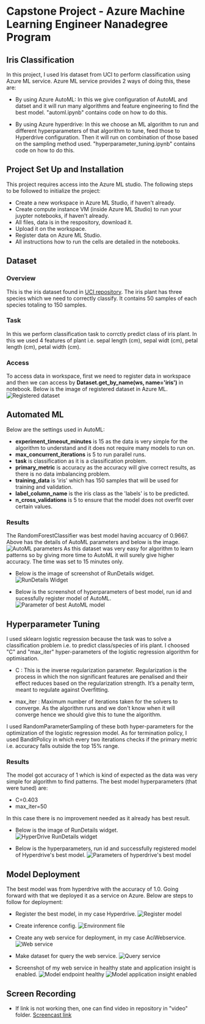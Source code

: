 # Capstone Project - Azure Machine Learning Engineer Nanadegree Program
## Iris Classification

In this project, I used Iris dataset from UCI to perform classification using Azure ML service. Azure ML service provides 2 ways of doing this, these are:

- By using Azure AutoML: In this we give configuration of AutoML and datset and it will run many algorithms and feature engineering to find the best model. "automl.ipynb" contains code on how to do this.

- By using Azure hyperdrive: In this we choose an ML algorithm to run and different hyperparameters of that algorithm to tune, feed those to Hyperdrive configuration. Then it will run on combination of those based on the sampling method used. "hyperparameter_tuning.ipynb" contains code on how to do this.

## Project Set Up and Installation
This project requires access into the Azure ML studio. The following steps to be followed to initialize the project:

- Create a new workspace in Azure ML Studio, if haven't already.
- Create compute instance VM (inside Azure ML Studio) to run your juypter notebooks, if haven't already.
- All files, data is in the respository, download it.
- Upload it on the workspace.
- Register data on Azure ML Studio.
- All instructions how to run the cells are detailed in the notebooks.

## Dataset

### Overview
This is the iris dataset found in [UCI repository](https://archive.ics.uci.edu/ml/datasets/Iris). The iris plant has three species which we need to correctly classify. It contains 50 samples of each species totaling to 150 samples.

### Task
In this we perform classification task to corrctly predict class of iris plant. In this we used 4 features of plant i.e. sepal length (cm), sepal widt (cm), petal length (cm), petal width (cm).

### Access
To access data in workspace, first we need to register data in workspace and then we can access by **Dataset.get_by_name(ws, name='iris')** in notebook. Below is the image of registered dataset in Azure ML.
![Registered dataset](./screenshots/register_dataset.png)

## Automated ML
Below are the settings used in AutoML:
- **experiment_timeout_minutes** is 15 as the data is very simple for the algorithm to understand and it does not require many models to run on.
- **max_concurrent_iterations** is 5 to run parallel runs.
- **task** is classification as it is a classification problem.
- **primary_metric** is accuracy as the accuracy will give correct results, as there is no data imbalancing problem.
- **training_data** is 'iris' which has 150 samples that will be used for training and validation.
- **label_column_name** is the iris class as the 'labels' is to be predicted.
- **n_cross_validations** is 5 to ensure that the model does not overfit over certain values.

### Results
The RandomForestClassifier was best model having accuarcy of 0.9667. Above has the details of AutoML parameters and below is the image.
![AutoML parameters](./screenshots/automl_hyperparameters.PNG)
As this dataset was very easy for algorithm to learn patterns so by giving more time to AutoML it will surely give higher accuracy. The time was set to 15 minutes only.

- Below is the image of screenshot of RunDetails widget.
![RunDetails Widget](./screenshots/automl_rundetails.png)

- Below is the screenshot of hyperparameters of best model, run id and sucessfully register model of AutoML.
![Parameter of best AutoML model](./screenshots/automl_model_register_and_config.png)

## Hyperparameter Tuning
I used sklearn logistic regression because the task was to solve a classification problem i.e. to predict class/species of iris plant. I choosed "C" and "max_iter" hyper-parameters of the logistic regression algorithm for optimisation. 

- C : This is the inverse regularization parameter. Regularization is the process in which the non significant features are penalised and their effect reduces based on the regularization strength. It’s a penalty term, meant to regulate against Overfitting.

- max_iter : Maximum number of iterations taken for the solvers to converge. As the algorithm runs and we don't know when it will converge hence we should give this to tune the algorithm.

I used RandomParameterSampling of these both hyper-parameters for the optimization of the logistic regression model. As for termination policy, I used BanditPolicy in which every two iterations checks if the primary metric i.e. accuracy falls outside the top 15% range.

### Results
The model got accuracy of 1 which is kind of expected as the data was very simple for algorithm to find patterns. The best model hyperparameters (that were tuned) are:
- C=0.403
- max_iter=50

In this case there is no improvement needed as it already has best result.

- Below is the image of RunDetails widget.
![HyperDrive RunDetails widget](./screenshots/hyperdrive_rundetails.png)

- Below is the hyperparameters, run id and successfully registered model of Hyperdrive's best model.
![Parameters of hyperdrive's best model](./screenshots/hyperdrive_runid_configs.png)

## Model Deployment
The best model was from hyperdrive with the accuracy of 1.0. Going forward with that we deployed it as a service on Azure. Below are steps to follow for deployment:

- Register the best model, in my case Hyperdrive.
![Register model](./screenshots/hd_register_model.PNG)
- Create inference config.
![Environment file](./screenshots/hd_inference_config.PNG)
- Create any web service for deployment, in my case AciWebservice.
![Web service](./screenshots/hd_deploy.PNG)
- Make dataset for query the web service.
![Query service](./screenshots/inference.PNG)

- Screenshot of my web service in healthy state and application insight is enabled.
![Model endpoint healthy](./screenshots/model_point_healthy.png)
![Model application insight enabled](./screenshots/model_point_ai_enabled.png)

## Screen Recording
- If link is not working then, one can find video in repository in "video" folder. 
[Screencast link](https://drive.google.com/file/d/1kmDy8G8c_qpM9mR4XQCTebRkgWdrndh7/view?usp=sharing)